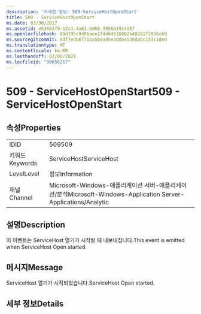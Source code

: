 ```yaml
---
description: '자세한 정보: 509-ServiceHostOpenStart'
title: 509 - ServiceHostOpenStart
ms.date: 03/30/2017
ms.assetid: e53683f9-b2c4-4a61-bd66-3956b1914d8f
ms.openlocfilehash: 89d195c9d86aee1f4ddd638802b48281f2836c69
ms.sourcegitcommit: ddf7edb67715a5b9a45e3dd44536dabc153c1de0
ms.translationtype: MT
ms.contentlocale: ko-KR
ms.lasthandoff: 02/06/2021
ms.locfileid: "99656217"
---
```

# <a name="509---servicehostopenstart"></a><span data-ttu-id="a9f57-103">509 - ServiceHostOpenStart</span><span class="sxs-lookup"><span data-stu-id="a9f57-103">509 - ServiceHostOpenStart</span></span>

## <a name="properties"></a><span data-ttu-id="a9f57-104">속성</span><span class="sxs-lookup"><span data-stu-id="a9f57-104">Properties</span></span>  
  
|||  
|-|-|  
|<span data-ttu-id="a9f57-105">ID</span><span class="sxs-lookup"><span data-stu-id="a9f57-105">ID</span></span>|<span data-ttu-id="a9f57-106">509</span><span class="sxs-lookup"><span data-stu-id="a9f57-106">509</span></span>|  
|<span data-ttu-id="a9f57-107">키워드</span><span class="sxs-lookup"><span data-stu-id="a9f57-107">Keywords</span></span>|<span data-ttu-id="a9f57-108">ServiceHost</span><span class="sxs-lookup"><span data-stu-id="a9f57-108">ServiceHost</span></span>|  
|<span data-ttu-id="a9f57-109">Level</span><span class="sxs-lookup"><span data-stu-id="a9f57-109">Level</span></span>|<span data-ttu-id="a9f57-110">정보</span><span class="sxs-lookup"><span data-stu-id="a9f57-110">Information</span></span>|  
|<span data-ttu-id="a9f57-111">채널</span><span class="sxs-lookup"><span data-stu-id="a9f57-111">Channel</span></span>|<span data-ttu-id="a9f57-112">Microsoft-Windows-애플리케이션 서버-애플리케이션/분석</span><span class="sxs-lookup"><span data-stu-id="a9f57-112">Microsoft-Windows-Application Server-Applications/Analytic</span></span>|  
  
## <a name="description"></a><span data-ttu-id="a9f57-113">설명</span><span class="sxs-lookup"><span data-stu-id="a9f57-113">Description</span></span>  

 <span data-ttu-id="a9f57-114">이 이벤트는 ServiceHost 열기가 시작될 때 내보내집니다.</span><span class="sxs-lookup"><span data-stu-id="a9f57-114">This event is emitted when ServiceHost Open started.</span></span>  
  
## <a name="message"></a><span data-ttu-id="a9f57-115">메시지</span><span class="sxs-lookup"><span data-stu-id="a9f57-115">Message</span></span>  

 <span data-ttu-id="a9f57-116">ServiceHost 열기가 시작되었습니다.</span><span class="sxs-lookup"><span data-stu-id="a9f57-116">ServiceHost Open started.</span></span>  
  
## <a name="details"></a><span data-ttu-id="a9f57-117">세부 정보</span><span class="sxs-lookup"><span data-stu-id="a9f57-117">Details</span></span>
